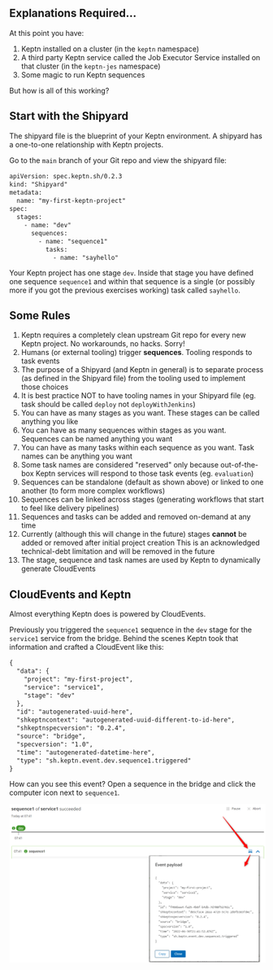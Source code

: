 ## Explanations Required...

At this point you have:

1. Keptn installed on a cluster (in the `keptn` namespace)
2. A third party Keptn service called the Job Executor Service installed on that cluster (in the `keptn-jes` namespace)
3. Some magic to run Keptn sequences

But how is all of this working?

## Start with the Shipyard

The shipyard file is the blueprint of your Keptn environment. A shipyard has a one-to-one relationship with Keptn projects.

Go to the `main` branch of your Git repo and view the shipyard file:

```
apiVersion: spec.keptn.sh/0.2.3
kind: "Shipyard"
metadata:
  name: "my-first-keptn-project"
spec:
  stages:
    - name: "dev"
      sequences:
        - name: "sequence1"
          tasks: 
            - name: "sayhello"
```

Your Keptn project has one stage `dev`. Inside that stage you have defined one sequence `sequence1` and within that sequence is a single (or possibly more if you got the previous exercises working) task called `sayhello`.

## Some Rules

1. Keptn requires a completely clean upstream Git repo for every new Keptn project. No workarounds, no hacks. Sorry!
2. Humans (or external tooling) trigger **sequences**. Tooling responds to task events
3. The purpose of a Shipyard (and Keptn in general) is to separate process (as defined in the Shipyard file) from the tooling used to implement those choices
4. It is best practice NOT to have tooling names in your Shipyard file (eg. task should be called `deploy` not `deployWithJenkins`)
5. You can have as many stages as you want. These stages can be called anything you like
6. You can have as many sequences within stages as you want. Sequences can be named anything you want
7. You can have as many tasks within each sequence as you want. Task names can be anything you want
8. Some task names are considered "reserved" only because out-of-the-box Keptn services will respond to those task events (eg. `evaluation`)
9. Sequences can be standalone (default as shown above) or linked to one another (to form more complex workflows)
10. Sequences can be linked across stages (generating workflows that start to feel like delivery pipelines)
11. Sequences and tasks can be added and removed on-demand at any time
12. Currently (although this will change in the future) stages **cannot** be added or removed after initial project creation
   This is an acknowledged technical-debt limitation and will be removed in the future
13. The stage, sequence and task names are used by Keptn to dynamically generate CloudEvents


## CloudEvents and Keptn
Almost everything Keptn does is powered by CloudEvents.

Previously you triggered the `sequence1` sequence in the `dev` stage for the `service1` service from the bridge. Behind the scenes Keptn took that information and crafted a CloudEvent like this:

```
{
  "data": {
    "project": "my-first-project",
    "service": "service1",
    "stage": "dev"
  },
  "id": "autogenerated-uuid-here",
  "shkeptncontext": "autogenerated-uuid-different-to-id-here",
  "shkeptnspecversion": "0.2.4",
  "source": "bridge",
  "specversion": "1.0",
  "time": "autogenerated-datetime-here",
  "type": "sh.keptn.event.dev.sequence1.triggered"
}
```

How can you see this event? Open a sequence in the bridge and click the computer icon next to `sequence1`.

![](assets/images/explanations-1.png)

